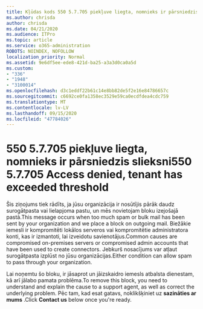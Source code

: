 ```yaml
---
title: Kļūdas kods 550 5.7.705 piekļuve liegta, nomnieks ir pārsniedzis slieksni
ms.author: chrisda
author: chrisda
ms.date: 04/21/2020
ms.audience: ITPro
ms.topic: article
ms.service: o365-administration
ROBOTS: NOINDEX, NOFOLLOW
localization_priority: Normal
ms.assetid: 9e6df5ee-ede8-421d-ba25-a3a3d0ca0a5d
ms.custom:
- "336"
- "1948"
- "3100014"
ms.openlocfilehash: d3c1eddf22b61c14e8bb82de5f2e16e84786657c
ms.sourcegitcommit: c6692ce0fa1358ec3529e59ca0ecdfdea4cdc759
ms.translationtype: MT
ms.contentlocale: lv-LV
ms.lasthandoff: 09/15/2020
ms.locfileid: "47784026"
---
```

# <a name="550-57705-access-denied-tenant-has-exceeded-threshold"></a><span data-ttu-id="25b4f-102">550 5.7.705 piekļuve liegta, nomnieks ir pārsniedzis slieksni</span><span class="sxs-lookup"><span data-stu-id="25b4f-102">550 5.7.705 Access denied, tenant has exceeded threshold</span></span>

<span data-ttu-id="25b4f-103">Šis ziņojums tiek rādīts, ja jūsu organizācija ir nosūtījis pārāk daudz surogātpasta vai lielapjoma pastu, un mēs novietojam bloku izejošajā pastā.</span><span class="sxs-lookup"><span data-stu-id="25b4f-103">This message occurs when too much spam or bulk mail has been sent by your organization and we place a block on outgoing mail.</span></span>
<span data-ttu-id="25b4f-104">Biežākie iemesli ir kompromitēti lokālos serveros vai kompromitētie administratora konti, kas ir izmantoti, lai izveidotu savienotājus.</span><span class="sxs-lookup"><span data-stu-id="25b4f-104">Common causes are compromised on-premises servers or compromised admin accounts that have been used to create connectors.</span></span> <span data-ttu-id="25b4f-105">Jebkurš nosacījums var atļaut surogātpasta izplūst no jūsu organizācijas.</span><span class="sxs-lookup"><span data-stu-id="25b4f-105">Either condition can allow spam to pass through your organization.</span></span>

<span data-ttu-id="25b4f-106">Lai noņemtu šo bloku, ir jāsaprot un jāizskaidro iemesls atbalsta dienestam, kā arī jālabo pamata problēma.</span><span class="sxs-lookup"><span data-stu-id="25b4f-106">To remove this block, you need to understand and explain the cause to a support agent, as well as correct the underlying problem.</span></span>
<span data-ttu-id="25b4f-107">Pēc tam, kad esat gatavs, noklikšķiniet uz **sazināties ar mums** .</span><span class="sxs-lookup"><span data-stu-id="25b4f-107">Click **Contact us** below once you're ready.</span></span>
